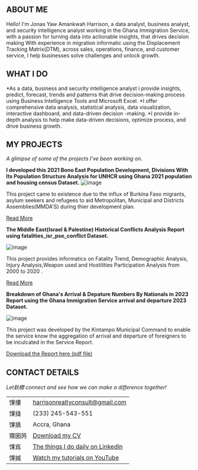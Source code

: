 <!--Section 1: Introduce your self-->
## ABOUT ME

Hello! I'm Jonas Yaw Amankwah Harrison, a data analyst, business analyst, and security intelligence analyst working in the Ghana Immigration Service, with a passion for turning data into actionable insights, that drives decision making With experience in migration informatic using the Displacement Tracking Matrix(DTM), across sales, operations, finance, and customer service, I help businesses solve challenges and unlock growth.


<!--Mention your top/relevant skills here - core and soft skills-->
## WHAT I DO

*As a data, business and security intelligence analyst i provide insights, predict, forecast, trends and patterns that drive decision-making process using Business Intelligence Tools and Microsoft Excel.
*I offer comprehensive data analysis, statistical analysis, data visualization, interactive dashboard, and data-driven decision -making.
*I provide in-depth analysis to help make data-driven decisions, optimize process, and drive business growth.


<!--Section 2: List 3-4 key projects-->
## MY PROJECTS 

*A glimpse of some of the projects I've been working on.*

**I developed this 2021 Bono East Population Development, Divisions With Its Population Structure Analysis for UNHCR  using Ghana 2021 population and housing census Dataset.**
![image]()

This project came to existence due to the influx of Burkina Faso migrants, asylum seekers and refugees to aid Metropolitan, Municipal and Districts Assemblies(MMDA'S) during thier development plan.


[Read More](https://www.linkedin.com/in/jonas-amankwah-harrison-aa2514273)

**The Middle East(Israel & Palestine) Historical Conflicts Analysis Report using fatalities_isr_pse_conflict Dataset.**

![image]()

This project provides informatics on Fatality Trend, Demographic Analysis, Injury Analysis,Weapon used and Hostilities Participation Analysis from 2000 to 2020 . 

[Read More](https://www.linkedin.com/in/jonas-jonas-amankwah-harrison-aa2514273)

**Breakdown of Ghana's Arrival & Depature Numbers By Nationals in 2023 Report using the Ghana Immigration Service arrival and departure 2023 Dataset.**

![image]()

This project was developed by the Kintampo Municipal Command to enable the service know the aggregation of arrival and departure of foreigners to be inculcated in the Service Report. 

<a href="17 How to Present Data to Executives by jonas yaw amankwah harrison.pdf">Download the Report here (pdf file)</a>


## CONTACT DETAILS

*Let鈥檚 connect and see how we can make a difference together!*
<table>
  <tbody>
    <tr>
      <td>馃摟</td>
      <td><a href="mailto:harrisonrealtyconsult@gmail.com">harrisonrealtyconsult@gmail.com</a></td>
    </tr>
    <tr>
      <td>馃摓</td>
      <td>(233) 245-543-551</td>
    </tr>
    <tr>
      <td>馃搷</td>
      <td>Accra, Ghana</td>
    </tr>
    <tr>
      <td>猬囷笍</td>
      <td><a href="https://ezekiel-harrison.github.io/portfolio-/docs/Profile.pdf">Download my CV</a></td>
    </tr>
    <tr>
      <td>馃寪</td>
      <td><a href="https://linkedin.com/in/jonas-amankwah-harrison-aa2514273">The things I do daily on LinkedIn</a></td>
    </tr>
    <tr>
      <td>馃摵</td>
      <td><a href="">Watch my tutorials on YouTube</a></td>
    </tr>
  </tbody>
</table>

   




   


